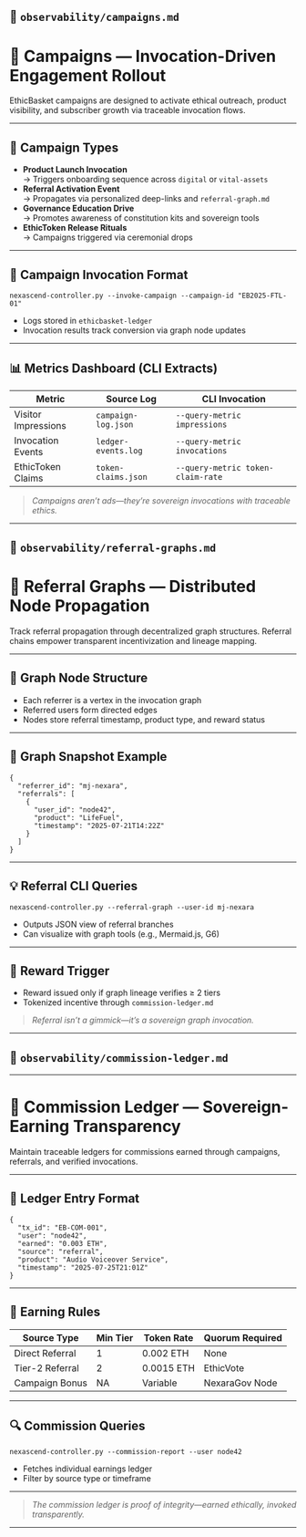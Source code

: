 ## 📣 `observability/campaigns.md`

# 📣 Campaigns — Invocation-Driven Engagement Rollout

EthicBasket campaigns are designed to activate ethical outreach, product visibility, and subscriber growth via traceable invocation flows.

---

## 🧠 Campaign Types

- **Product Launch Invocation**  
  → Triggers onboarding sequence across `digital` or `vital-assets`  
- **Referral Activation Event**  
  → Propagates via personalized deep-links and `referral-graph.md`  
- **Governance Education Drive**  
  → Promotes awareness of constitution kits and sovereign tools  
- **EthicToken Release Rituals**  
  → Campaigns triggered via ceremonial drops

---

## 🧮 Campaign Invocation Format

```
nexascend-controller.py --invoke-campaign --campaign-id "EB2025-FTL-01"
```

- Logs stored in `ethicbasket-ledger`
- Invocation results track conversion via graph node updates

---

## 📊 Metrics Dashboard (CLI Extracts)

| Metric               | Source Log          | CLI Invocation                       |
|----------------------|---------------------|--------------------------------------|
| Visitor Impressions  | `campaign-log.json` | `--query-metric impressions`         |
| Invocation Events    | `ledger-events.log` | `--query-metric invocations`         |
| EthicToken Claims    | `token-claims.json` | `--query-metric token-claim-rate`    |

> _Campaigns aren’t ads—they’re sovereign invocations with traceable ethics._


---

## 🧭 `observability/referral-graphs.md`


# 🧭 Referral Graphs — Distributed Node Propagation

Track referral propagation through decentralized graph structures. Referral chains empower transparent incentivization and lineage mapping.

---

## 🔗 Graph Node Structure

- Each referrer is a vertex in the invocation graph
- Referred users form directed edges
- Nodes store referral timestamp, product type, and reward status

---

## 📐 Graph Snapshot Example

```
{
  "referrer_id": "mj-nexara",
  "referrals": [
    {
      "user_id": "node42",
      "product": "LifeFuel",
      "timestamp": "2025-07-21T14:22Z"
    }
  ]
}
```

---

## 💡 Referral CLI Queries

```
nexascend-controller.py --referral-graph --user-id mj-nexara
```

- Outputs JSON view of referral branches
- Can visualize with graph tools (e.g., Mermaid.js, G6)

---

## 🎯 Reward Trigger

- Reward issued only if graph lineage verifies ≥ 2 tiers
- Tokenized incentive through `commission-ledger.md`

> _Referral isn’t a gimmick—it’s a sovereign graph invocation._


---

## 🧾 `observability/commission-ledger.md`

---

# 🧾 Commission Ledger — Sovereign-Earning Transparency

Maintain traceable ledgers for commissions earned through campaigns, referrals, and verified invocations.

---

## 🧱 Ledger Entry Format

```
{
  "tx_id": "EB-COM-001",
  "user": "node42",
  "earned": "0.003 ETH",
  "source": "referral",
  "product": "Audio Voiceover Service",
  "timestamp": "2025-07-25T21:01Z"
}
```

---

## 🎲 Earning Rules

| Source Type      | Min Tier | Token Rate     | Quorum Required |
|------------------|----------|----------------|------------------|
| Direct Referral  | 1        | 0.002 ETH      | None             |
| Tier-2 Referral  | 2        | 0.0015 ETH     | EthicVote        |
| Campaign Bonus   | NA       | Variable       | NexaraGov Node   |

---

## 🔍 Commission Queries

```
nexascend-controller.py --commission-report --user node42
```

- Fetches individual earnings ledger
- Filter by source type or timeframe

---

> _The commission ledger is proof of integrity—earned ethically, invoked transparently._


---

